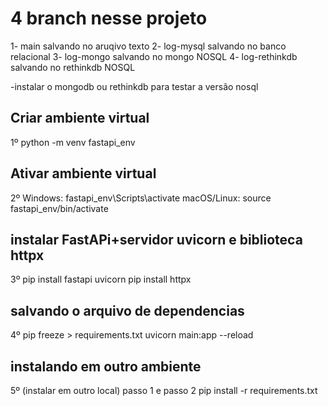 # 4 branch nesse projeto
1- main salvando no aruqivo texto
2- log-mysql salvando no banco relacional
3- log-mongo salvando no mongo NOSQL
4- log-rethinkdb salvando no rethinkdb NOSQL

-instalar o mongodb ou rethinkdb para testar a versão nosql

## Criar ambiente virtual
1º python -m venv fastapi_env 
## Ativar ambiente virtual 
2º Windows: fastapi_env\Scripts\activate 
macOS/Linux: source fastapi_env/bin/activate 
## instalar FastAPi+servidor uvicorn e biblioteca httpx
3º pip install fastapi uvicorn pip install httpx
## salvando o arquivo de dependencias
4º pip freeze > requirements.txt uvicorn main:app --reload
## instalando em outro ambiente
5º (instalar em outro local) passo 1 e passo 2 pip install -r requirements.txt